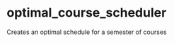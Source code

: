 optimal_course_scheduler
========================

Creates an optimal schedule for a semester of courses 
